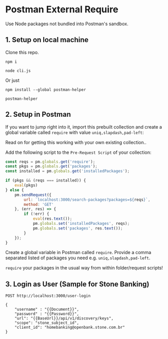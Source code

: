 # Postman External Require

Use Node packages not bundled into Postman's sandbox.

## 1. Setup on local machine

Clone this repo.

`npm i`

`node cli.js`

Or just

`npm install --global postman-helper`

`postman-helper`

## 2. Setup in Postman

If you want to jump right into it, import this prebuilt collection and create a global variable called `require` with value `uniq,slapdash,pad-left`:

Read on for getting this working with your own existing collection..

Add the following script to the `Pre-Request Script` of your collection:

```js
const reqs = pm.globals.get('require');
const pkgs = pm.globals.get('packages');
const installed = pm.globals.get('installedPackages');

if (pkgs && (reqs === installed)) {
    eval(pkgs)
} else {
    pm.sendRequest({
        url: `localhost:3000/search-packages?packages=${reqs}`,
        method: 'GET'
    }, (err, res) => {
        if (!err) {
            eval(res.text());
            pm.globals.set('installedPackages', reqs);
            pm.globals.set('packages', res.text());
        }
    });
}
```

Create a global variable in Postman called `require`. Provide a comma separated listed of packages you need e.g. `uniq,slapdash,pad-left`.

`require` your packages in the usual way from within folder/request scripts!

## 3. Login as User (Sample for Stone Banking)

`POST http://localhost:3000/user-login`

```
{
    "username" : "{{Document}}",
    "password" : "{{Password}}",
    "url": "{{BaseUrl}}/api/v1/discovery/keys",
    "scope": "stone_subject_id",
    "client_id": "homebanking@openbank.stone.com.br"
}
```

